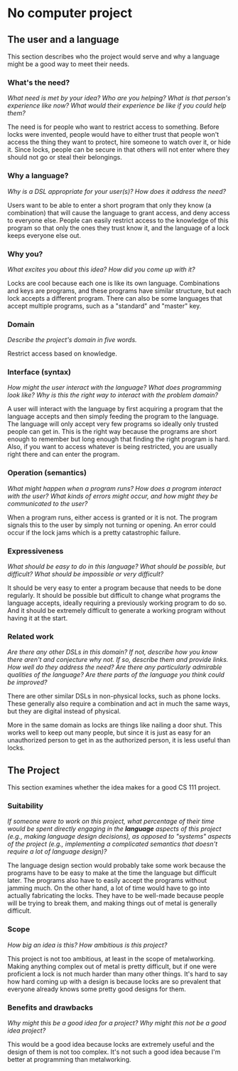 # No computer project


## The user and a language
This section describes who the project would serve and why a language might be a
good way to meet their needs.


### What's the need?
_What need is met by your idea? Who are you helping? What is that person's
experience like now? What would their experience be like if you could help 
them?_

The need is for people who want to restrict access to something. Before locks
were invented, people would have to either trust that people won't access the
thing they want to protect, hire someone to watch over it, or hide it. Since
locks, people can be secure in that others will not enter where they should not
go or steal their belongings.


### Why a language?
_Why is a DSL appropriate for your user(s)? How does it address the need?_

Users want to be able to enter a short program that only they know (a
combination) that will cause the language to grant access, and deny access to
everyone else. People can easily restrict access to the knowledge of this
program so that only the ones they trust know it, and the language of a lock
keeps everyone else out.

### Why you?
_What excites you about this idea? How did you come up with it?_

Locks are cool because each one is like its own language. Combinations and keys
are programs, and these programs have similar structure, but each lock accepts
a different program. There can also be some languages that accept multiple
programs, such as a "standard" and "master" key.

### Domain
_Describe the project's domain in five words._

Restrict access based on knowledge.

### Interface (syntax)
_How might the user interact with the language? What does programming look 
like? Why is this the right way to interact with the problem domain?_ 

A user will interact with the language by first acquiring a program that the
language accepts and then simply feeding the program to the language. The
language will only accept very few programs so ideally only trusted people can
get in. This is the right way because the programs are short enough to remember
but long enough that finding the right program is hard. Also, if you want to
access whatever is being restricted, you are usually right there and can enter
the program.

### Operation (semantics)
_What might happen when a program runs? How does a program interact with the
user? What kinds of errors might occur, and how might they be communicated to
the user?_

When a program runs, either access is granted or it is not. The program signals
this to the user by simply not turning or opening. An error could occur if the
lock jams which is a pretty catastrophic failure.

### Expressiveness
_What should be easy to do in this language? What should be possible, but
difficult? What should be impossible or very difficult?_

It should be very easy to enter a program because that needs to be done
regularly. It should be possible but difficult to change what programs the
language accepts, ideally requiring a previously working program to do so. And
it should be extremely difficult to generate a working program without having
it at the start.

### Related work
_Are there any other DSLs in this domain? If not, describe how you know there
aren't and conjecture why not. If so, describe them and provide links. How well 
do they address the need? Are there any particularly admirable qualities of the
language? Are there parts of the language you think could be improved?_

There are other similar DSLs in non-physical locks, such as phone locks. These
generally also require a combination and act in much the same ways, but they
are digital instead of physical.

More in the same domain as locks are things like nailing a door shut. This
works well to keep out many people, but since it is just as easy for an
unauthorized person to get in as the authorized person, it is less useful than
locks.

## The Project
This section examines whether the idea makes for a good CS 111 project.


### Suitability
_If someone were to work on this project, what percentage of their time would be
spent directly engaging in the **language** aspects of this project (e.g.,
making language design decisions), as opposed to "systems" aspects of the
project (e.g., implementing a complicated semantics that doesn't require a lot
of language design)?_

The language design section would probably take some work because the programs
have to be easy to make at the time the language but difficult later. The
programs also have to easily accept the programs without jamming much. On the
other hand, a lot of time would have to go into actually fabricating the locks.
They have to be well-made because people will be trying to break them, and
making things out of metal is generally difficult.

### Scope
_How big an idea is this? How ambitious is this project?_

This project is not too ambitious, at least in the scope of metalworking.
Making anything complex out of metal is pretty difficult, but if one were
proficient a lock is not much harder than many other things. It's hard to say
how hard coming up with a design is because locks are so prevalent that
everyone already knows some pretty good designs for them.


### Benefits and drawbacks
_Why might this be a good idea for a project? Why might this not be a good idea 
project?_

This would be a good idea because locks are extremely useful and the design of
them is not too complex. It's not such a good idea because I'm better at
programming than metalworking.
